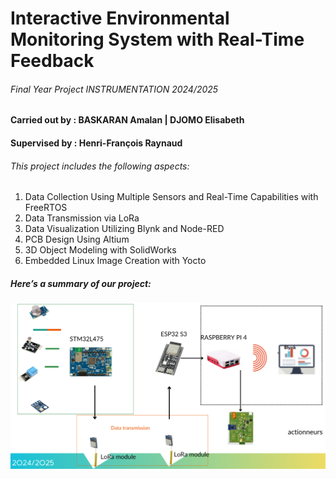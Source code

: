 # Interactive Environmental Monitoring System with Real-Time Feedback
###### Final Year Project INSTRUMENTATION 2024/2025
#### Carried out by : BASKARAN Amalan | DJOMO Elisabeth
#### Supervised by : Henri-François Raynaud

###### This project includes the following aspects:
1. Data Collection Using Multiple Sensors and Real-Time Capabilities with FreeRTOS
2. Data Transmission via LoRa
3. Data Visualization Utilizing Blynk and Node-RED
4. PCB Design Using Altium
5. 3D Object Modeling with SolidWorks
6. Embedded Linux Image Creation with Yocto

##### Here’s a summary of our project:

![overview](./assets/overview.png)

